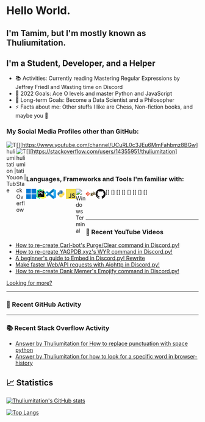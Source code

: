 # Hello World.
## I'm Tamim, but I'm mostly known as Thuliumitation. 

## I'm a Student, Developer, and a Helper

- 📚 Activities: Currently reading Mastering Regular Expressions by Jeffrey Friedl and Wasting time on Discord
- 🥅 2022 Goals: Ace O levels and master Python and JavaScript
- 🎯 Long-term Goals: Become a Data Scientist and a Philosopher
- ⚡ Facts about me: Other stuffs I like are Chess, Non-fiction books, and maybe you 🤔

### My Social Media Profiles other than GitHub:

[<img align="left" alt="Thuliumitation | YouTube" width="26px" src="https://cdn-icons-png.flaticon.com/512/1384/1384060.png" />][https://www.youtube.com/channel/UCuRL0c3JEu6MmFahbmz8BGw]
[<img align="left" alt="Thuliumitation | Stack Overflow" width="26px" src="https://cdn-icons-png.flaticon.com/512/2111/2111628.png" />][https://stackoverflow.com/users/14355951/thuliumitation]

<br />

### Languages, Frameworks and Tools I'm familiar with:

[<img align="left" alt="Windows 11" width="26px" src="https://raw.githubusercontent.com/github/explore/379d49236d826364be968345e0a085d044108cff/topics/windows/windows.png" />]
[<img align="left" alt="PyCharm" width="26px" src="https://raw.githubusercontent.com/github/explore/d8574c7bce27faa27fb879bca56dfe351ee66efd/topics/pycharm/pycharm.png" />]
[<img align="left" alt="Visual Studio Code" width="26px" src="https://raw.githubusercontent.com/github/explore/80688e429a7d4ef2fca1e82350fe8e3517d3494d/topics/visual-studio-code/visual-studio-code.png" />]
[<img align="left" alt="Python" width="26px" src="https://raw.githubusercontent.com/github/explore/80688e429a7d4ef2fca1e82350fe8e3517d3494d/topics/python/python.png" />]
[<img align="left" alt="JavaScript" width="26px" src="https://raw.githubusercontent.com/github/explore/80688e429a7d4ef2fca1e82350fe8e3517d3494d/topics/javascript/javascript.png" />]
[<img align="left" alt="Windows Terminal" width="26px" src="https://winaero.com/blog/wp-content/uploads/2019/06/WIndows-Terminal-icon.png" />]
[<img align="left" alt="Git" width="26px" src="https://raw.githubusercontent.com/github/explore/80688e429a7d4ef2fca1e82350fe8e3517d3494d/topics/git/git.png" />]
[<img align="left" alt="GitHub" width="26px" src="https://raw.githubusercontent.com/github/explore/78df643247d429f6cc873026c0622819ad797942/topics/github/github.png" />]

<br />
<br />

---

### 🎥 Recent YouTube Videos

<!-- YOUTUBE:START -->
- [How to re-create Carl-bot&#39;s Purge/Clear command in Discord.py!](https://www.youtube.com/watch?v=SkHpzyFhsZg)
- [How to re-create YAGPDB.xyz&#39;s WYR command in Discord.py!](https://www.youtube.com/watch?v=FWtRRJp6OR0)
- [A beginner&#39;s guide to Embed in Discord.py! Rewrite](https://www.youtube.com/watch?v=HQqVC1-xQSM)
- [Make faster Web/API requests with Aiohttp in Discord.py!](https://www.youtube.com/watch?v=HvoHoofwsLM)
- [How to re-create Dank Memer&#39;s Emojify command in Discord.py!](https://www.youtube.com/watch?v=cFkZHL8MtVI)
<!-- YOUTUBE:END -->

[Looking for more?](https://www.youtube.com/channel/UCuRL0c3JEu6MmFahbmz8BGw)

---

### 🍴 Recent GitHub Activity
  
<!--START_SECTION:activity-->
<!--END_SECTION:activity-->

---

### 📚 Recent Stack Overflow Activity

<!-- STACKOVERFLOW:START -->
- [Answer by Thuliumitation for How to replace punctuation with space python](https://stackoverflow.com/questions/70150389/how-to-replace-punctuation-with-space-python/70150460#70150460)
- [Answer by Thuliumitation for how to look for a specific word in browser-history](https://stackoverflow.com/questions/70149674/how-to-look-for-a-specific-word-in-browser-history/70150397#70150397)
<!-- STACKOVERFLOW:END -->

## 📈 Statistics

[![Thuliumitation's GitHub stats](https://github-readme-stats.vercel.app/api?username=Thuliumitation&count_private=true&show_icons=true&theme=chartreuse-dark)](https://github.com/anuraghazra/github-readme-stats)

[![Top Langs](https://github-readme-stats.vercel.app/api/top-langs/?username=Thuliumitation&layout=compact&theme=chartreuse-dark)](https://github.com/anuraghazra/github-readme-stats)
